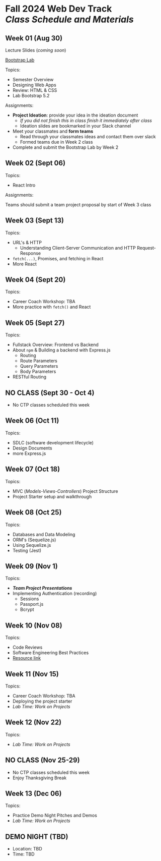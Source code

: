 # Fall 2024 Web Dev Track <br />_Class Schedule and Materials_

## Week 01 (Aug 30)

Lecture Slides (_coming soon_)

[Bootstrap Lab](https://github.com/CUNYTechPrep/lab-bootstrap-5.2)

Topics:

- Semester Overview
- Designing Web Apps
- Review: HTML & CSS
- Lab Bootstrap 5.2

Assignments:

- **Project Ideation**: provide your idea in the ideation document
  - _If you did not finish this in class finish it immediately after class_
  - Ideation slides are bookmarked in your Slack channel
- Meet your classmates and **form teams**
  - Read through your classmates ideas and contact them over slack
  - Formed teams due in Week 2 class
- Complete and submit the Bootstrap Lab by Week 2

## Week 02 (Sept 06)

Topics:

- React Intro

Assignments:

Teams should submit a team project proposal by start of Week 3 class

## Week 03 (Sept 13)

Topics:

- URL's & HTTP
  - Understanding Client-Server Communication and HTTP Request-Response
- `fetch(...)`, Promises, and fetching in React
- More React

## Week 04 (Sept 20)

Topics:

- Career Coach Workshop: TBA
- More practice with `fetch()` and React

## Week 05 (Sept 27)

Topics:

- Fullstack Overview: Frontend vs Backend
- About `npm` & Building a backend with Express.js
  - Routing
  - Route Parameters
  - Query Parameters
  - Body Parameters
- RESTful Routing

## NO CLASS (Sept 30 - Oct 4)

- No CTP classes scheduled this week

## Week 06 (Oct 11)

Topics:

- SDLC (software development lifecycle)
- Design Documents
- more Express.js

## Week 07 (Oct 18)

Topics:

- MVC (_Models-Views-Controllers_) Project Structure
- Project Starter setup and walkthrough

## Week 08 (Oct 25)

Topics:

- Databases and Data Modeling
- ORM's (Sequelize.js)
- Using Sequelize.js
- Testing (Jest)

## Week 09 (Nov 1)

Topics:

- **_Team Project Presentations_**
- Implementing Authentication (recording)
  - Sessions
  - Passport.js
  - Bcrypt

## Week 10 (Nov 08)

Topics:

- Code Reviews
- Software Engineering Best Practices
- [Resource link](http://web.mit.edu/6.005/www/fa16/classes/04-code-review/)

## Week 11 (Nov 15)

Topics:

- Career Coach Workshop: TBA
- Deploying the project starter
- _Lab Time: Work on Projects_

## Week 12 (Nov 22)

Topics:

- _Lab Time: Work on Projects_

## NO CLASS (Nov 25-29)

- No CTP classes scheduled this week
- Enjoy Thanksgiving Break

## Week 13 (Dec 06)

Topics:

- Practice Demo Night Pitches and Demos
- _Lab Time: Work on Projects_

## DEMO NIGHT (TBD)

- Location: TBD
- Time: TBD
